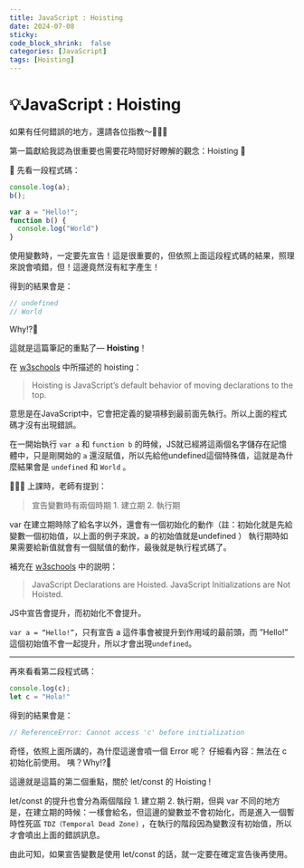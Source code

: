 ```yaml
---
title: JavaScript : Hoisting
date: 2024-07-08
sticky: 
code_block_shrink:  false
categories: [JavaScript]
tags: [Hoisting]
---
```


# 💡JavaScript : Hoisting

如果有任何錯誤的地方，還請各位指教～🥺🙏🏼

第一篇獻給我認為很重要也需要花時間好好瞭解的觀念：Hoisting 🤯

👀 先看一段程式碼：
```javascript
console.log(a);
b();

var a = "Hello!"; 
function b() {
  console.log("World")
}
```

使用變數時，一定要先宣告！這是很重要的，但依照上面這段程式碼的結果，照理來說會噴錯，但！這邊竟然沒有紅字產生！

得到的結果會是：
```javascript
// undefined
// World
```

Why!?🧐

這就是這篇筆記的重點了— **Hoisting**！

在 [w3schools](https://www.w3schools.com/js/js_hoisting.asp) 中所描述的 hoisting：
> Hoisting is JavaScript’s default behavior of moving declarations to the top.

意思是在JavaScript中，它會把定義的變項移到最前面先執行。所以上面的程式碼才沒有出現錯誤。

在一開始執行 `var a` 和 `function b` 的時候，JS就已經將這兩個名字儲存在記憶體中，只是剛開始的 `a` 還沒賦值，所以先給他undefined這個特殊值，這就是為什麼結果會是 `undefined` 和 `World` 。

🧑🏻‍🏫 上課時，老師有提到：
> 宣告變數時有兩個時期 1. 建立期 2. 執行期

var 在建立期時除了給名字以外，還會有一個初始化的動作（註：初始化就是先給變數一個初始值，以上面的例子來說，a 的初始值就是undefined ）
執行期時如果需要給新值就會有一個賦值的動作，最後就是執行程式碼了。

補充在 [w3schools](https://www.w3schools.com/js/js_hoisting.asp) 中的説明：

>JavaScript Declarations are Hoisted.
JavaScript Initializations are Not Hoisted.

JS中宣告會提升，而初始化不會提升。

`var a = “Hello!”`，只有宣告 a 這件事會被提升到作用域的最前頭，而 ”Hello!” 這個初始值不會一起提升，所以才會出現`undefined`。

---

再來看看第二段程式碼：
```javascript
console.log(c);
let c = "Hola!"
```

得到的結果會是：

```javascript
// ReferenceError: Cannot access 'c' before initialization
```

奇怪，依照上面所講的，為什麼這邊會噴一個 Error 呢？
仔細看內容：無法在 c 初始化前使用。
咦？Why!?🤨

這邊就是這篇的第二個重點，關於 let/const 的 Hoisting !

let/const 的提升也會分為兩個階段 1. 建立期 2. 執行期，但與 var 不同的地方是，在建立期的時候：一樣會給名，但這邊的變數並不會初始化，而是進入一個暫時性死區 `TDZ（Temporal Dead Zone)` ，在執行的階段因為變數沒有初始值，所以才會噴出上面的錯誤訊息。

由此可知，如果宣告變數是使用 let/const 的話，就一定要在確定宣告後再使用。
